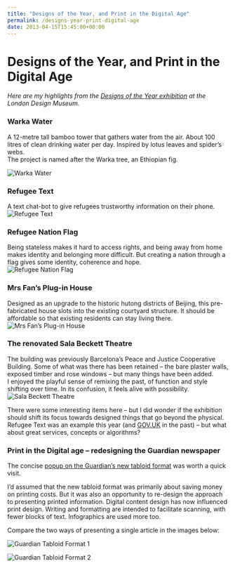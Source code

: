 ```yaml
---
title: "Designs of the Year, and Print in the Digital Age"
permalink: /designs-year-print-digital-age
date: 2013-04-15T15:45:00+00:00
---
```


# Designs of the Year, and Print in the Digital Age

*Here are my highlights from the [Designs of the Year exhibition](https://designmuseum.org/exhibitions/beazley-designs-of-the-year) at the London Design Museum.*

### Warka Water

A 12-metre tall bamboo tower that gathers water from the air. About 100 litres of clean drinking water per day. Inspired by lotus leaves and spider’s webs.  
The project is named after the Warka tree, an Ethiopian fig.

![Warka Water](Designs%20of%20the%20Year,%20and%20Print%20in%20the%20Digital%20Age%20%E2%80%93%20Martin%20Lugton_files/a-water-tower-that-harvests-the-sky-e1522405805154.jpg)

### Refugee Text

A text chat-bot to give refugees trustworthy information on their phone.  
![Refugee Text](Designs%20of%20the%20Year,%20and%20Print%20in%20the%20Digital%20Age%20%E2%80%93%20Martin%20Lugton_files/information-hotline-for-refugees-e1522422611245.jpg)

### Refugee Nation Flag

Being stateless makes it hard to access rights, and being away from home makes identity and belonging more difficult. But creating a nation through a flag gives some identity, coherence and hope.  
![Refugee Nation Flag](Designs%20of%20the%20Year,%20and%20Print%20in%20the%20Digital%20Age%20%E2%80%93%20Martin%20Lugton_files/a-flag-for-the-stateless-e1522405872213.jpg)

### Mrs Fan’s Plug-in House
Designed as an upgrade to the historic hutong districts of Beijing, this pre-fabricated house slots into the existing courtyard structure. It should be affordable so that existing residents can stay living there.  
![Mrs Fan’s Plug-in House](Designs%20of%20the%20Year,%20and%20Print%20in%20the%20Digital%20Age%20%E2%80%93%20Martin%20Lugton_files/A-modular-house-for-an-ancient-city-e1522423188530.jpg)

### The renovated Sala Beckett Theatre

The building was previously Barcelona’s Peace and Justice Cooperative Building. Some of what was there has been retained – the bare plaster walls, exposed timber and rose windows – but many things have been added.  
I enjoyed the playful sense of remixing the past, of function and style shifting over time. In its confusion, it feels alive with possibility.  
![Sala Beckett Theatre](Designs%20of%20the%20Year,%20and%20Print%20in%20the%20Digital%20Age%20%E2%80%93%20Martin%20Lugton_files/a-theatre-renovation-that-tells-its-own-story.jpg)

There were some interesting items here – but I did wonder if the exhibition should shift its focus towards designed things that go beyond the physical. Refugee Text was an example this year (and [GOV.UK](http://gov.uk/) in the past) – but what about great services, concepts or algorithms?

### Print in the Digital age – redesigning the Guardian newspaper

The concise [popup on the Guardian’s new tabloid format](https://designmuseum.org/exhibitions/print-in-the-digital-age-redesigning-the-guardian-newspaper) was worth a quick visit.

I’d assumed that the new tabloid format was primarily about saving money on printing costs. But it was also an opportunity to re-design the approach to presenting printed information. Digital content design has now influenced print design. Writing and formatting are intended to facilitate scanning, with fewer blocks of text. Infographics are used more too.

Compare the two ways of presenting a single article in the images below:

![Guardian Tabloid Format 1](Designs%20of%20the%20Year,%20and%20Print%20in%20the%20Digital%20Age%20%E2%80%93%20Martin%20Lugton_files/guardian-tabloid-popup-2-e1522405822912.jpg)

![Guardian Tabloid Format 2](Designs%20of%20the%20Year,%20and%20Print%20in%20the%20Digital%20Age%20%E2%80%93%20Martin%20Lugton_files/guardian-tabloid-popup-3.jpg)